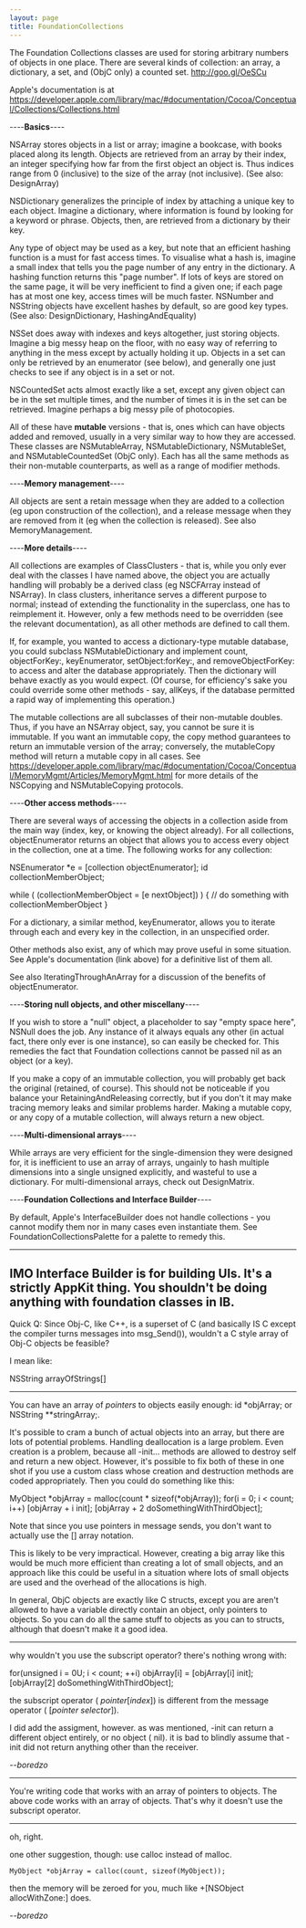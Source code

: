 ```yaml
---
layout: page
title: FoundationCollections
---
```


The Foundation Collections classes are used for storing arbitrary numbers of objects in one place. There are several kinds of collection: an array, a dictionary, a set, and (ObjC only) a counted set. http://goo.gl/OeSCu

Apple's documentation is at https://developer.apple.com/library/mac/#documentation/Cocoa/Conceptual/Collections/Collections.html

----**Basics**----

NSArray stores objects in a list or array; imagine a bookcase, with books placed along its length. Objects are retrieved from an array by their index, an integer specifying how far from the first object an object is. Thus indices range from 0 (inclusive) to the size of the array (not inclusive). (See also: DesignArray)

NSDictionary generalizes the principle of index by attaching a unique key to each object. Imagine a dictionary, where information is found by looking for a keyword or phrase. Objects, then, are retrieved from a dictionary by their key.

Any type of object may be used as a key, but note that an efficient hashing function is a must for fast access times. To visualise what a hash is, imagine a small index that tells you the page number of any entry in the dictionary. A hashing function returns this "page number". If lots of keys are stored on the same page, it will be very inefficient to find a given one; if each page has at most one key, access times will be much faster. NSNumber and NSString objects have excellent hashes by default, so are good key types. (See also: DesignDictionary, HashingAndEquality)

NSSet does away with indexes and keys altogether, just storing objects. Imagine a big messy heap on the floor, with no easy way of referring to anything in the mess except by actually holding it up. Objects in a set can only be retrieved by an enumerator (see below), and generally one just checks to see if any object is in a set or not.

NSCountedSet acts almost exactly like a set, except any given object can be in the set multiple times, and the number of times it is in the set can be retrieved. Imagine perhaps a big messy pile of photocopies.

All of these have **mutable** versions - that is, ones which can have objects added and removed, usually in a very similar way to how they are accessed. These classes are NSMutableArray, NSMutableDictionary, NSMutableSet, and NSMutableCountedSet (ObjC only). Each has all the same methods as their non-mutable counterparts, as well as a range of modifier methods.

----**Memory management**----

All objects are sent a retain message when they are added to a collection (eg upon construction of the collection), and a release message when they are removed from it (eg when the collection is released). See also MemoryManagement.

----**More details**----

All collections are examples of ClassClusters - that is, while you only ever deal with the classes I have named above, the object you are actually handling will probably be a derived class (eg NSCFArray instead of NSArray). In class clusters, inheritance serves a different purpose to normal; instead of extending the functionality in the superclass, one has to reimplement it. However, only a few methods need to be overridden (see the relevant documentation), as all other methods are defined to call them.

If, for example, you wanted to access a dictionary-type mutable database, you could subclass NSMutableDictionary and implement count, objectForKey:, keyEnumerator, setObject:forKey:, and removeObjectForKey: to access and alter the database appropriately. Then the dictionary will behave exactly as you would expect. (Of course, for efficiency's sake you could override some other methods - say, allKeys, if the database permitted a rapid way of implementing this operation.)

The mutable collections are all subclasses of their non-mutable doubles. Thus, if you have an NSArray object, say, you cannot be sure it is immutable. If you want an immutable copy, the copy method guarantees to return an immutable version of the array; conversely, the mutableCopy method will return a mutable copy in all cases. See https://developer.apple.com/library/mac/#documentation/Cocoa/Conceptual/MemoryMgmt/Articles/MemoryMgmt.html for more details of the NSCopying and NSMutableCopying protocols.

----**Other access methods**----

There are several ways of accessing the objects in a collection aside from the main way (index, key, or knowing the object already). For all collections, objectEnumerator returns an object that allows you to access every object in the collection, one at a time. The following works for any collection:

    
 NSEnumerator *e = [collection objectEnumerator];
 id collectionMemberObject;
 
 while ( (collectionMemberObject = [e nextObject]) ) {
     // do something with collectionMemberObject
 }


For a dictionary, a similar method, keyEnumerator, allows you to iterate through each and every key in the collection, in an unspecified order.

Other methods also exist, any of which may prove useful in some situation. See Apple's documentation (link above) for a definitive list of them all.

See also IteratingThroughAnArray for a discussion of the benefits of objectEnumerator.

----**Storing null objects, and other miscellany**----

If you wish to store a "null" object, a placeholder to say "empty space here", NSNull does the job. Any instance of it always equals any other (in actual fact, there only ever is one instance), so can easily be checked for. This remedies the fact that Foundation collections cannot be passed nil as an object (or a key).

If you make a copy of an immutable collection, you will probably get back the original (retained, of course). This should not be noticeable if you balance your RetainingAndReleasing correctly, but if you don't it may make tracing memory leaks and similar problems harder. Making a mutable copy, or any copy of a mutable collection, will always return a new object.

----**Multi-dimensional arrays**----

While arrays are very efficient for the single-dimension they were designed for, it is inefficient to use an array of arrays, ungainly to hash multiple dimensions into a single unsigned explicitly, and wasteful to use a dictionary. For multi-dimensional arrays, check out DesignMatrix.

----**Foundation Collections and Interface Builder**----

By default, Apple's InterfaceBuilder does not handle collections - you cannot modify them nor in many cases even instantiate them. See FoundationCollectionsPalette for a palette to remedy this.

----

IMO Interface Builder is for building UIs. It's a strictly AppKit thing. You shouldn't be doing anything with foundation classes in IB.
----
Quick Q:
Since Obj-C, like C++, is a superset of C (and basically IS C except the compiler turns messages into msg_Send()), wouldn't a C style array of Obj-C objects be feasible?

I mean like:

    
NSString arrayOfStrings[]


----

You can have an array of *pointers* to objects easily enough:     id *objArray; or     NSString **stringArray;.

It's possible to cram a bunch of actual objects into an array, but there are lots of potential problems. Handling deallocation is a large problem. Even creation is a problem, because all     -init... methods are allowed to destroy     self and return a new object. However, it's possible to fix both of these in one shot if you use a custom class whose creation and destruction methods are coded appropriately. Then you could do something like this:
    
 MyObject *objArray = malloc(count * sizeof(*objArray));
 for(i = 0; i < count; i++)
     [objArray + i init];
 [objArray + 2 doSomethingWithThirdObject];

Note that since you use pointers in message sends, you don't want to actually use the [] array notation.

This is likely to be very impractical. However, creating a big array like this would be much more efficient than creating a lot of small objects, and an approach like this could be useful in a situation where lots of small objects are used and the overhead of the allocations is high.

In general, ObjC objects are exactly like C structs, except you are aren't allowed to have a variable directly contain an object, only pointers to objects. So you can do all the same stuff to objects as you can to structs, although that doesn't make it a good idea.

----

why wouldn't you use the subscript operator? there's nothing wrong with:

    
 for(unsigned i = 0U; i < count; ++i)
 	objArray[i] = [objArray[i] init];
 [objArray[2] doSomethingWithThirdObject];


the subscript operator (    *pointer*[*index*]) is different from the message operator (    [*pointer* *selector*]).

I did add the assigment, however. as was mentioned,     -init can return a different object entirely, or no object (    nil). it is bad to blindly assume that     -init did not return anything other than the receiver.

*--boredzo*

----

You're writing code that works with an array of pointers to objects. The above code works with an array of objects. That's why it doesn't use the subscript operator.

----

oh, right.

one other suggestion, though: use calloc instead of malloc.

    MyObject *objArray = calloc(count, sizeof(MyObject));

then the memory will be zeroed for you, much like     +[NSObject allocWithZone:] does.

*--boredzo*

